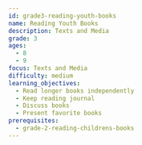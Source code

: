 ```yaml
---
id: grade3-reading-youth-books
name: Reading Youth Books
description: Texts and Media
grade: 3
ages:
  - 8
  - 9
focus: Texts and Media
difficulty: medium
learning_objectives:
  - Read longer books independently
  - Keep reading journal
  - Discuss books
  - Present favorite books
prerequisites:
  - grade-2-reading-childrens-books
---
```


